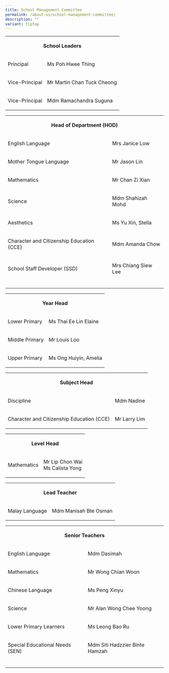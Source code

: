 ```yaml
---
title: School Management Committee
permalink: /about-us/school-management-committee/
description: ""
variant: tiptap
---
```

<table style="minWidth: 50px">
<colgroup>
<col>
<col>
</colgroup>
<tbody>
<tr>
<th rowspan="1" colspan="2">
<p>School Leaders</p>
</th>
</tr>
<tr>
<td rowspan="1" colspan="1">
<p>Principal</p>
</td>
<td rowspan="1" colspan="1">
<p>Ms Poh Hwee Thing</p>
</td>
</tr>
<tr>
<td rowspan="1" colspan="1">
<p>Vice-Principal</p>
</td>
<td rowspan="1" colspan="1">
<p>Mr Martin Chan Tuck Cheong</p>
</td>
</tr>
<tr>
<td rowspan="1" colspan="1">
<p>Vice-Principal</p>
</td>
<td rowspan="1" colspan="1">
<p>Mdm Ramachandra Suguna</p>
</td>
</tr>
</tbody>
</table>
<table style="minWidth: 50px">
<colgroup>
<col>
<col>
</colgroup>
<tbody>
<tr>
<th rowspan="1" colspan="2">
<p>Head of Department (HOD)</p>
</th>
</tr>
<tr>
<td rowspan="1" colspan="1">
<p>English Language</p>
</td>
<td rowspan="1" colspan="1">
<p>Mrs Janice Low</p>
</td>
</tr>
<tr>
<td rowspan="1" colspan="1">
<p>Mother Tongue Language</p>
</td>
<td rowspan="1" colspan="1">
<p>Mr Jason Lin</p>
</td>
</tr>
<tr>
<td rowspan="1" colspan="1">
<p>Mathematics</p>
</td>
<td rowspan="1" colspan="1">
<p>Mr Chan Zi Xian</p>
</td>
</tr>
<tr>
<td rowspan="1" colspan="1">
<p>Science</p>
</td>
<td rowspan="1" colspan="1">
<p>Mdm Shahizah Mohd</p>
</td>
</tr>
<tr>
<td rowspan="1" colspan="1">
<p>Aesthetics</p>
</td>
<td rowspan="1" colspan="1">
<p>Ms Yu Xin, Stella</p>
</td>
</tr>
<tr>
<td rowspan="1" colspan="1">
<p>Character and Citizenship Education (CCE)</p>
</td>
<td rowspan="1" colspan="1">
<p>Mdm Amanda Chow</p>
</td>
</tr>
<tr>
<td rowspan="1" colspan="1">
<p>School Staff Developer (SSD)</p>
</td>
<td rowspan="1" colspan="1">
<p>Mrs Chiang Siew Lee</p>
</td>
</tr>
<tr>
<td rowspan="1" colspan="1">
<p></p>
</td>
<td rowspan="1" colspan="1">
<p></p>
</td>
</tr>
</tbody>
</table>
<table style="minWidth: 50px">
<colgroup>
<col>
<col>
</colgroup>
<tbody>
<tr>
<th rowspan="1" colspan="2">
<p>Year Head</p>
</th>
</tr>
<tr>
<td rowspan="1" colspan="1">
<p>Lower Primary</p>
</td>
<td rowspan="1" colspan="1">
<p>Ms Thai Ee Lin Elaine</p>
</td>
</tr>
<tr>
<td rowspan="1" colspan="1">
<p>Middle Primary</p>
</td>
<td rowspan="1" colspan="1">
<p>Mr Louis Loo</p>
</td>
</tr>
<tr>
<td rowspan="1" colspan="1">
<p>Upper Primary</p>
</td>
<td rowspan="1" colspan="1">
<p>Ms Ong Huiyin, Amelia</p>
</td>
</tr>
</tbody>
</table>
<table style="minWidth: 50px">
<colgroup>
<col>
<col>
</colgroup>
<tbody>
<tr>
<th rowspan="1" colspan="2">
<p>Subject Head</p>
</th>
</tr>
<tr>
<td rowspan="1" colspan="1">
<p>Discipline</p>
</td>
<td rowspan="1" colspan="1">
<p>Mdm Nadine</p>
</td>
</tr>
<tr>
<td rowspan="1" colspan="1">
<p>Character and Citizenship Education (CCE)</p>
</td>
<td rowspan="1" colspan="1">
<p>Mr Larry Lim</p>
</td>
</tr>
</tbody>
</table>
<table style="minWidth: 50px">
<colgroup>
<col>
<col>
</colgroup>
<tbody>
<tr>
<th rowspan="1" colspan="2">
<p>Level Head</p>
</th>
</tr>
<tr>
<td rowspan="1" colspan="1">
<p>Mathematics</p>
</td>
<td rowspan="1" colspan="1">
<p>Mr Lip Chon Wai
<br>Ms Calista Yong</p>
</td>
</tr>
</tbody>
</table>
<table style="minWidth: 50px">
<colgroup>
<col>
<col>
</colgroup>
<tbody>
<tr>
<th rowspan="1" colspan="2">
<p>Lead Teacher</p>
</th>
</tr>
<tr>
<td rowspan="1" colspan="1">
<p>Malay Language</p>
</td>
<td rowspan="1" colspan="1">
<p>Mdm Manisah Bte Osman</p>
</td>
</tr>
</tbody>
</table>
<table style="minWidth: 50px">
<colgroup>
<col>
<col>
</colgroup>
<tbody>
<tr>
<th rowspan="1" colspan="2">
<p>Senior Teachers</p>
</th>
</tr>
<tr>
<td rowspan="1" colspan="1">
<p>English Language</p>
</td>
<td rowspan="1" colspan="1">
<p>Mdm Dasimah</p>
</td>
</tr>
<tr>
<td rowspan="1" colspan="1">
<p>Mathematics</p>
</td>
<td rowspan="1" colspan="1">
<p>Mr Wong Chian Woon</p>
</td>
</tr>
<tr>
<td rowspan="1" colspan="1">
<p>Chinese Language</p>
</td>
<td rowspan="1" colspan="1">
<p>Ms Peng Xinyu</p>
</td>
</tr>
<tr>
<td rowspan="1" colspan="1">
<p>Science</p>
</td>
<td rowspan="1" colspan="1">
<p>Mr Alan Wong Chee Yoong</p>
</td>
</tr>
<tr>
<td rowspan="1" colspan="1">
<p>Lower Primary Learners</p>
</td>
<td rowspan="1" colspan="1">
<p>Ms Leong Bao Ru</p>
</td>
</tr>
<tr>
<td rowspan="1" colspan="1">
<p>Special Educational Needs (SEN)</p>
</td>
<td rowspan="1" colspan="1">
<p>Mdm Siti Hadzzier Binte Hamzah</p>
</td>
</tr>
<tr>
<td rowspan="1" colspan="1">
<p></p>
</td>
<td rowspan="1" colspan="1">
<p></p>
</td>
</tr>
</tbody>
</table>
<p></p>
